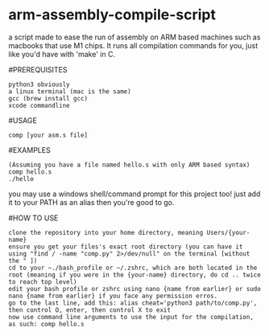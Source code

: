 # arm-assembly-compile-script
a script made to ease the run of assembly on ARM based machines such as macbooks that use M1 chips.  It runs all compilation commands for you, just like you'd have with 'make' in C.

#PREREQUISITES

    python3 obviously
    a linux terminal (mac is the same)
    gcc (brew install gcc)
    xcode commandline

#USAGE

    comp [your asm.s file]

#EXAMPLES

    (Assuming you have a file named hello.s with only ARM based syntax)
    comp hello.s
    ./hello

you may use a windows shell/command prompt for this project too! just add it to your PATH as an alias then you're good to go.

#HOW TO USE

    clone the repository into your home directory, meaning Users/{your-name}
    ensure you get your files's exact root directory (you can have it using "find / -name "comp.py" 2>/dev/null" on the terminal [without the " ])
    cd to your ~./bash_profile or ~/.zshrc, which are both located in the root (meaning if you were in the {your-name} directory, do cd .. twice to reach top level)
    edit your bash profile or zshrc using nano {name from earlier} or sudo nano {name from earlier} if you face any permission erros.
    go to the last line, add this: alias cheat='python3 path/to/comp.py', then control O, enter, then control X to exit
    now use command line arguments to use the input for the compilation, as such: comp hello.s
    
